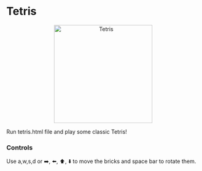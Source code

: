 # Tetris

<p align="center">
  <img src="https://upload.wikimedia.org/wikipedia/commons/thumb/3/39/Tetrominoes_IJLO_STZ_Worlds.svg/1280px-Tetrominoes_IJLO_STZ_Worlds.svg.png" width="256" title="Tetris">
</p>

Run tetris.html file and play some classic Tetris!

<h3> Controls </h3>

Use a,w,s,d or ➡️, ⬅️, ⬆️, ⬇️ to move the bricks and space bar to rotate them.

